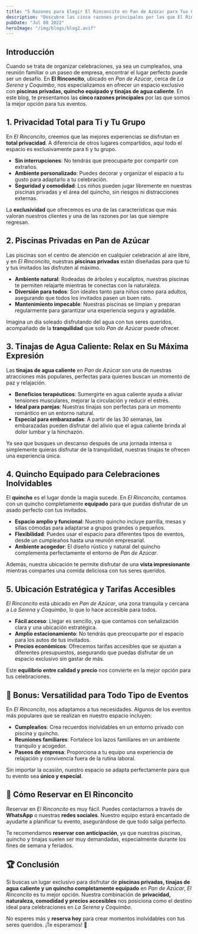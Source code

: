 ```yaml
---
title: "5 Razones para Elegir El Rinconcito en Pan de Azúcar para Tus Celebraciones"
description: "Descubre las cinco razones principales por las que El Rinconcito es la mejor opción para tus celebraciones en Pan de Azúcar, cerca de La Serena y Coquimbo."
pubDate: "Jul 08 2022"
heroImage: "/img/blogs/blog2.avif"
---
```


## Introducción

Cuando se trata de organizar celebraciones, ya sea un cumpleaños, una reunión familiar o un paseo de empresa, encontrar el lugar perfecto puede ser un desafío. En **El Rinconcito**, ubicado en _Pan de Azúcar_, cerca de _La Serena_ y _Coquimbo_, nos especializamos en ofrecer un espacio exclusivo con **piscinas privadas, quincho equipado y tinajas de agua caliente**. En este blog, te presentamos las **cinco razones principales** por las que somos la mejor opción para tus eventos.

## 1. Privacidad Total para Ti y Tu Grupo

En _El Rinconcito_, creemos que las mejores experiencias se disfrutan en **total privacidad**. A diferencia de otros lugares compartidos, aquí todo el espacio es exclusivamente para ti y tu grupo.

-   **Sin interrupciones**: No tendrás que preocuparte por compartir con extraños.
-   **Ambiente personalizado**: Puedes decorar y organizar el espacio a tu gusto para adaptarlo a tu celebración.
-   **Seguridad y comodidad**: Los niños pueden jugar libremente en nuestras piscinas privadas y el área del quincho, sin riesgos ni distracciones externas.

La **exclusividad** que ofrecemos es una de las características que más valoran nuestros clientes y una de las razones por las que siempre regresan.

## 2. Piscinas Privadas en Pan de Azúcar

Las piscinas son el centro de atención en cualquier celebración al aire libre, y en _El Rinconcito_, nuestras **piscinas privadas** están diseñadas para que tú y tus invitados las disfruten al máximo.

-   **Ambiente natural**: Rodeadas de árboles y eucaliptos, nuestras piscinas te permiten relajarte mientras te conectas con la naturaleza.
-   **Diversión para todos**: Son ideales tanto para niños como para adultos, asegurando que todos los invitados pasen un buen rato.
-   **Mantenimiento impecable**: Nuestras piscinas se limpian y preparan regularmente para garantizar una experiencia segura y agradable.

Imagina un día soleado disfrutando del agua con tus seres queridos, acompañado de la **tranquilidad** que solo _Pan de Azúcar_ puede ofrecer.

## 3. Tinajas de Agua Caliente: Relax en Su Máxima Expresión

Las **tinajas de agua caliente** en _Pan de Azúcar_ son una de nuestras atracciones más populares, perfectas para quienes buscan un momento de paz y relajación.

-   **Beneficios terapéuticos**: Sumergirte en agua caliente ayuda a aliviar tensiones musculares, mejorar la circulación y reducir el estrés.
-   **Ideal para parejas**: Nuestras tinajas son perfectas para un momento romántico en un entorno natural.
-   **Especial para embarazadas**: A partir de las 30 semanas, las embarazadas pueden disfrutar del alivio que el agua caliente brinda al dolor lumbar y la hinchazón.

Ya sea que busques un descanso después de una jornada intensa o simplemente quieras disfrutar de la tranquilidad, nuestras tinajas te ofrecen una experiencia única.

## 4. Quincho Equipado para Celebraciones Inolvidables

El **quincho** es el lugar donde la magia sucede. En _El Rinconcito_, contamos con un quincho completamente **equipado** para que puedas disfrutar de un asado perfecto con tus invitados.

-   **Espacio amplio y funcional**: Nuestro quincho incluye parrilla, mesas y sillas cómodas para adaptarse a grupos grandes o pequeños.
-   **Flexibilidad**: Puedes usar el espacio para diferentes tipos de eventos, desde un cumpleaños hasta una reunión empresarial.
-   **Ambiente acogedor**: El diseño rústico y natural del quincho complementa perfectamente el entorno de _Pan de Azúcar_.

Además, nuestra ubicación te permite disfrutar de una **vista impresionante** mientras compartes una comida deliciosa con tus seres queridos.

## 5. Ubicación Estratégica y Tarifas Accesibles

_El Rinconcito_ está ubicado en _Pan de Azúcar_, una zona tranquila y cercana a _La Serena_ y _Coquimbo_, lo que lo hace accesible para todos.

-   **Fácil acceso**: Llegar es sencillo, ya que contamos con señalización clara y una ubicación estratégica.
-   **Amplio estacionamiento**: No tendrás que preocuparte por el espacio para los autos de tus invitados.
-   **Precios económicos**: Ofrecemos tarifas accesibles que se ajustan a diferentes presupuestos, asegurando que puedas disfrutar de un espacio exclusivo sin gastar de más.

Este **equilibrio entre calidad y precio** nos convierte en la mejor opción para tus celebraciones.

## 🎉 Bonus: Versatilidad para Todo Tipo de Eventos

En _El Rinconcito_, nos adaptamos a tus necesidades. Algunos de los eventos más populares que se realizan en nuestro espacio incluyen:

-   **Cumpleaños**: Crea recuerdos inolvidables en un entorno privado con piscina y quincho.
-   **Reuniones familiares**: Fortalece los lazos familiares en un ambiente tranquilo y acogedor.
-   **Paseos de empresa**: Proporciona a tu equipo una experiencia de relajación y convivencia fuera de la rutina laboral.

Sin importar la ocasión, nuestro espacio se adapta perfectamente para que tu evento sea **único y especial**.

## 📅 Cómo Reservar en El Rinconcito

Reservar en _El Rinconcito_ es muy fácil. Puedes contactarnos a través de **WhatsApp** o nuestras **redes sociales**. Nuestro equipo estará encantado de ayudarte a planificar tu evento, asegurándose de que todo salga perfecto.

Te recomendamos **reservar con anticipación**, ya que nuestras piscinas, quincho y tinajas suelen ser muy demandadas, especialmente durante los fines de semana y feriados.

## 🏆 Conclusión

Si buscas un lugar exclusivo para disfrutar de **piscinas privadas, tinajas de agua caliente y un quincho completamente equipado** en _Pan de Azúcar_, _El Rinconcito_ es tu mejor opción. Nuestra combinación de **privacidad, naturaleza, comodidad y precios accesibles** nos posiciona como el destino ideal para celebraciones en _La Serena_ y _Coquimbo_.

No esperes más y **reserva hoy** para crear momentos inolvidables con tus seres queridos. ¡Te esperamos! 🎊
